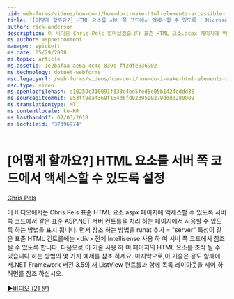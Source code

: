 ```yaml
---
uid: web-forms/videos/how-do-i/how-do-i-make-html-elements-accessible-from-server-side-code
title: '[어떻게 할까요?] HTML 요소를 서버 쪽 코드에서 액세스할 수 있도록 | Microsoft Docs'
author: rick-anderson
description: 이 비디오 Chris Pels 알아보겠습니다 표준 HTML 요소.aspx 페이지에 액세스할 수 있도록 서버 쪽 코드에서 페이지 처리에 사용할 수 있도록 하는 방법...
ms.author: aspnetcontent
manager: wpickett
ms.date: 05/29/2008
ms.topic: article
ms.assetid: 1e2bafaa-ae6a-4c4c-839b-ff2dfe836902
ms.technology: dotnet-webforms
msc.legacyurl: /web-forms/videos/how-do-i/how-do-i-make-html-elements-accessible-from-server-side-code
msc.type: video
ms.openlocfilehash: a10259c310091f133e4be5fed5e05b1424cddd36
ms.sourcegitcommit: 953ff9ea4369f154d6fd0239599279ddd3280009
ms.translationtype: MT
ms.contentlocale: ko-KR
ms.lasthandoff: 07/03/2018
ms.locfileid: "37396974"
---
```

<a name="how-do-i-make-html-elements-accessible-from-server-side-code"></a>[어떻게 할까요?] HTML 요소를 서버 쪽 코드에서 액세스할 수 있도록 설정
====================
[Chris Pels](https://twitter.com/chrispels)

이 비디오에서는 Chris Pels 표준 HTML 요소.aspx 페이지에 액세스할 수 있도록 서버 쪽 코드에서 같은 표준 ASP.NET 서버 컨트롤을 처리 하는 페이지에서 사용할 수 있도록 하는 방법을 표시 됩니다. 먼저 참조 하는 방법을 runat 추가 = "server" 특성이 같은 표준 HTML 컨트롤에는 &lt;div&gt; 전체 Intellisense 사용 하 여 서버 쪽 코드에서 참조 될 수 있도록 합니다. 다음으로,이 기술 사용 하 여 페이지의 HTML 요소를 조작 될 수 있습니다 하는 방법의 몇 가지 예제를 참조 하세요. 마지막으로,이 기술은 용도 함께에서.NET Framework 버전 3.5의 새 ListView 컨트롤과 함께 목록 레이아웃을 제어 하려면를 참조 하십시오.

[&#9654;비디오 (21 분)](https://channel9.msdn.com/Blogs/ASP-NET-Site-Videos/how-do-i-make-html-elements-accessible-from-server-side-code)
